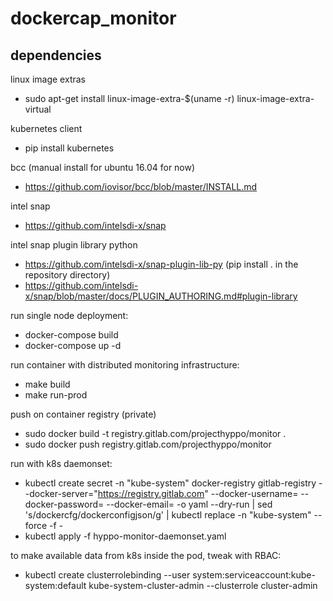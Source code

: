 # dockercap_monitor

## dependencies
linux image extras

- sudo apt-get install linux-image-extra-$(uname -r) linux-image-extra-virtual

kubernetes client

- pip install kubernetes

bcc (manual install for ubuntu 16.04 for now)

- https://github.com/iovisor/bcc/blob/master/INSTALL.md

intel snap

- https://github.com/intelsdi-x/snap

intel snap plugin library python

- https://github.com/intelsdi-x/snap-plugin-lib-py (pip install . in the repository directory)
- https://github.com/intelsdi-x/snap/blob/master/docs/PLUGIN_AUTHORING.md#plugin-library

run single node deployment:
- docker-compose build
- docker-compose up -d

run container with distributed monitoring infrastructure:
- make build
- make run-prod

push on container registry (private)
- sudo docker build -t registry.gitlab.com/projecthyppo/monitor .
- sudo docker push registry.gitlab.com/projecthyppo/monitor

run with k8s daemonset:
- kubectl create secret -n "kube-system" docker-registry gitlab-registry --docker-server="https://registry.gitlab.com" --docker-username=<GITLAB USERNAME HERE> --docker-password=<GITLAB PASSWORD HERE> --docker-email=<GITLAB EMAIL HERE> -o yaml --dry-run | sed 's/dockercfg/dockerconfigjson/g' | kubectl replace -n "kube-system" --force -f -
- kubectl apply -f hyppo-monitor-daemonset.yaml

to make available data from k8s inside the pod, tweak with RBAC:
- kubectl create clusterrolebinding --user system:serviceaccount:kube-system:default kube-system-cluster-admin --clusterrole cluster-admin
